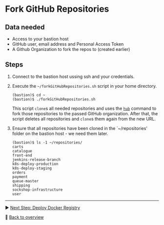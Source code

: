 # Fork GitHub Repositories

## Data needed
* Access to your bastion host
* GitHub user, email address and Personal Access Token
* A Github Organization to fork the repos to (created earlier)

## Steps

1. Connect to the bastion host ussing ssh and your credentials.

1. Execute the `~/forkGitHubRepositories.sh` script in your home directory.

    ```
    (bastion)$ cd ~
    (bastion)$ ./forkGitHubRepositories.sh
    ```

    This script `clone`s all needed repositories and uses the [`hub`](https://hub.github.com/) command to fork those repositories to the passed GitHub organization. After that, the script deletes all repositories and `clone`s them again from the new URL.

1. Ensure that all repositories have been cloned in the `~/repositories' folder on the bastion host - we need them later.

    ```
    (bastion)$ ls -1 ~/repositories/
    carts
    catalogue
    front-end
    jenkins-release-branch
    k8s-deploy-production
    k8s-deploy-staging
    orders
    payment
    queue-master
    shipping
    sockshop-infrastructure
    user
    ```

---

:arrow_forward: [Next Step: Deploy Docker Registry](../2_Deploy_Docker_Registry)

:arrow_up_small: [Back to overview](../)
